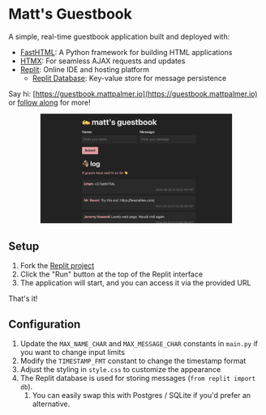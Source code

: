 # Matt's Guestbook

A simple, real-time guestbook application built and deployed with:

- [FastHTML](https://fastht.ml): A Python framework for building HTML applications
- [HTMX](https://htmx.org): For seamless AJAX requests and updates
- [Replit](https://replit.com): Online IDE and hosting platform
  - [Replit Database](https://docs.replit.com/cloud-services/storage-and-databases/replit-database#what-is-replit-database): Key-value store for message persistence

Say hi: [https://guestbook.mattpalmer.io](https://guestbook.mattpalmer.io) or [follow along](x.com/mattppal) for more!

<div align="center">
  <img src="assets/screenshot.png" width="75%"/>
</div>

## Setup

1. Fork the [Replit project](https://replit.com/@matt/FastHTML-guestbook?v=1#main.py)
2. Click the "Run" button at the top of the Replit interface
3. The application will start, and you can access it via the provided URL

That's it!

## Configuration

1. Update the `MAX_NAME_CHAR` and `MAX_MESSAGE_CHAR` constants in `main.py` if you want to change input limits
2. Modify the `TIMESTAMP_FMT` constant to change the timestamp format
3. Adjust the styling in `style.css` to customize the appearance
4. The Replit database is used for storing messages (`from replit import db`). 
   1. You can easily swap this with Postgres / SQLite if you'd prefer an alternative.

